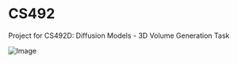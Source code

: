 # CS492

Project for CS492D: Diffusion Models - 3D Volume Generation Task

![Image](https://github.com/user-attachments/assets/5feac4f1-34cf-4ab2-bee4-ab802158de81)
